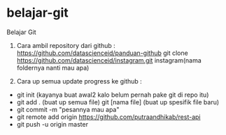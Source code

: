 # belajar-git
Belajar Git
1. Cara ambil repository dari github : https://github.com/datascienceid/panduan-github
git clone https://github.com/datascienceid/instagram.git instagram(nama foldernya nanti mau apa)

2. Cara up semua update progress ke github :
- git init (kayanya buat awal2 kalo belum pernah pake git di repo itu)
- git add . (buat up semua file)
  git [nama file] (buat up spesifik file baru)
- git commit -m "pesannya mau apa"
- git remote add origin https://github.com/putraandhikab/rest-api
- git push -u origin master
